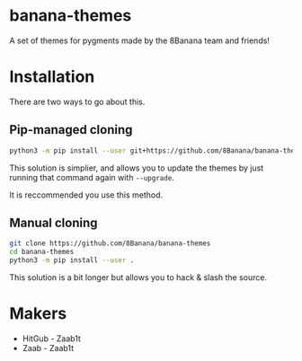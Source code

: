 # banana-themes

A set of themes for pygments made by the 8Banana team and friends!

# Installation

There are two ways to go about this.

## Pip-managed cloning

```bash
python3 -m pip install --user git+https://github.com/8Banana/banana-themes.git
```

This solution is simplier, and allows you to update the themes by just running
that command again with `--upgrade`.

It is reccommended you use this method.

## Manual cloning

```bash
git clone https://github.com/8Banana/banana-themes
cd banana-themes
python3 -m pip install --user .
```

This solution is a bit longer but allows you to hack & slash the source.

# Makers

* HitGub - Zaab1t
* Zaab - Zaab1t
